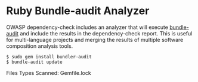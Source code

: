Ruby Bundle-audit Analyzer
=====================

OWASP dependency-check includes an analyzer that will execute [bundle-audit](https://github.com/rubysec/bundler-audit#readme)
and include the results in the dependency-check report. This is useful for multi-language
projects and merging the results of multiple software composition analysis tools.

```shell
$ sudo gem install bundler-audit
$ bundle-audit update
```

Files Types Scanned: Gemfile.lock
